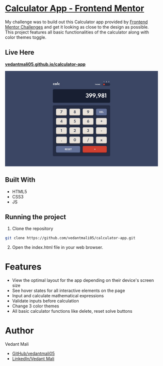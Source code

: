 # [Calculator App - Frontend Mentor](https://vedantmali05.github.io/calculator-app)

My challenge was to build out this Calculator app provided by [Frontend Mentor Challenges](https://www.frontendmentor.io/challenges) and get it looking as close to the design as possible. This project features all basic functionalities of the calculator along with color themes toggle.

## Live Here

**[vedantmali05.github.io/calculator-app](https://vedantmali05.github.io/calculator-app)**

![Design preview for the Todo app coding challenge](./design/desktop-design-theme-1.jpg)

## Built With

- HTML5
- CSS3
- JS

## Running the project

1. Clone the repository

```bash
git clone https://github.com/vedantmali05/calculator-app.git
```

2. Open the index.html file in your web browser.

# Features

- View the optimal layout for the app depending on their device's screen size
- See hover states for all interactive elements on the page
- Input and calculate mathematical expressions
- Validate inputs before calculation
- Change 3 color themes
- All basic calculator functions like delete, reset solve buttons

# Author

Vedant Mali

- [GitHub/vedantmali05](https://github.com/vedantmali05)
- [LinkedIn/Vedant Mali](https://www.linkedin.com/in/vedant-mali-675038267/)